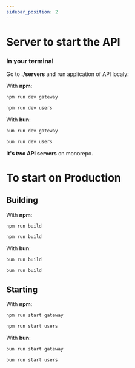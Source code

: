 ```yaml
---
sidebar_position: 2
---
```


# Server to start the API

### In your terminal

Go to **./servers** and run application of API localy:

With **npm**:

```bash
npm run dev gateway
```

```bash
npm run dev users
```

With **bun**:

```bash
bun run dev gateway
```

```bash
bun run dev users
```

**It's two API servers** on monorepo.

# To start on Production
## Building

With **npm**:

```bash
npm run build
```

```bash
npm run build
```

With **bun**:

```bash
bun run build
```

```bash
bun run build
```

## Starting

With **npm**:

```bash
npm run start gateway
```

```bash
npm run start users
```

With **bun**:

```bash
bun run start gateway
```

```bash
bun run start users
```